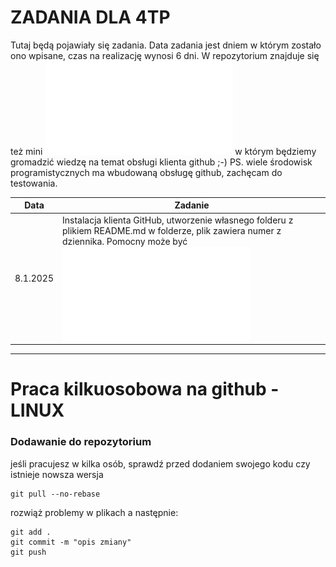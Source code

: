 # ZADANIA DLA 4TP

Tutaj będą pojawiały się zadania. Data zadania jest dniem w którym zostało ono wpisane, czas na realizację wynosi 6 dni.
W repozytorium znajduje się też mini ![podręcznik](github_klient.pdf) w którym będziemy gromadzić wiedzę na temat obsługi klienta github ;-)
PS. wiele środowisk programistycznych ma wbudowaną obsługę github, zachęcam do testowania.

| Data       | Zadanie                                                                        |
|------------|--------------------------------------------------------------------------------|
| 8.1.2025   | Instalacja klienta GitHub, utworzenie własnego folderu z plikiem README.md w folderze, plik zawiera numer z dziennika. Pomocny może być ![podręcznik](github_klient.pdf)  |


---

# Praca kilkuosobowa na github - LINUX

### Dodawanie do repozytorium 

jeśli pracujesz w kilka osób, sprawdź przed dodaniem swojego kodu czy istnieje nowsza wersja

```
git pull --no-rebase
```

rozwiąż problemy w plikach a następnie:

```
git add .
git commit -m "opis zmiany"
git push
```
